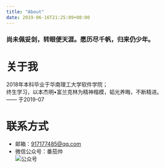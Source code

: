 ```yaml
---
title: "About"
date: 2019-06-16T21:25:09+08:00
---
```


### 尚未佩妥剑，转眼便天涯。愿历尽千帆，归来仍少年。

# 关于我

2018年本科毕业于华南理工大学软件学院；  
终生学习，以本杰明•富兰克林为精神楷模，韬光养晦，不断精进。  
—— 于2019-07  

# 联系方式

* 邮箱：917177485@qq.com
* 微信公众号：番茄帅  
![公众号](https://littlewulu.cn/source/images/1907/22_I8pumCGCwnVS8TJI744dgWlOjvGOHo.jpg)




